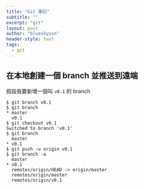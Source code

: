 ```yaml
---
title: "Git 筆記"
subtitle: ""
excerpt: "git"
layout: post
author: "blueskyson"
header-style: text
tags:
  - git
---
```


## 在本地創建一個 branch 並推送到遠端

假設我要新增一個叫 `v0.1` 的 branch

```
$ git branch v0.1
$ git branch
* master
  v0.1
$ git checkout v0.1
Switched to branch 'v0.1'
$ git branch
  master
* v0.1
$ git push -u origin v0.1
$ git branch -a
  master
* v0.1
  remotes/origin/HEAD -> origin/master
  remotes/origin/master
  remotes/origin/v0.1
```